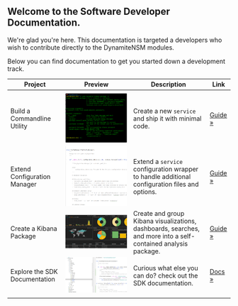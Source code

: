 ## Welcome to the Software Developer Documentation.
We're glad you're here. This documentation is targeted a developers who wish to contribute directly to the DynamiteNSM modules.

Below you can find documentation to get you started down a development track.

<style>
img {
    transition:transform 0.25s ease;
    position: relative;
}

img:hover {
    -webkit-transform:scale(1.5); /* or some other value */
    transform:scale(2);
    z-index: 9000;
}
</style>

| Project                       | Preview                                                   | Description                                                                                                    | Link                    |
|-------------------------------|-----------------------------------------------------------|----------------------------------------------------------------------------------------------------------------|-------------------------|
|                               |                                                           |                                                                                                                |                         |
| Build a Commandline Utility   | <img src="/data/img/new_cmd_util_example.png">            | Create a new `service` and ship it with minimal code.                                                          | [Guide »](404)     |
| Extend Configuration Manager  | <img src="/data/img/extending_configuration_manager.png"> | Extend a `service` configuration wrapper to handle additional configuration files and options.                 | [Guide »](404)     |
| Create a Kibana Package       | <img src="/data/img/kibana_package_dashboard.png">        | Create and group Kibana visualizations, dashboards, searches, and more into a self-contained analysis package. | [Guide »](/guides/developers/02_create_a_kibana_package)     |
| Explore the SDK Documentation | <img src="/data/img/sdk_example.png">                     | Curious what else you can do? check out the SDK documentation.                                                 | [Docs »](/guides/developers/SDK/01_overview) |
|                               |                                                           |                                                                                                                |                         |